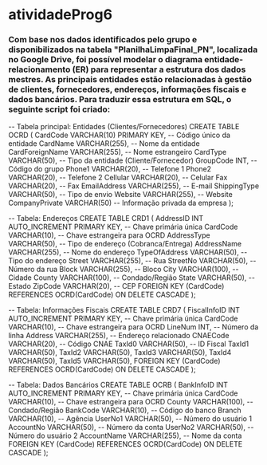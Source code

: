 # atividadeProg6

### Com base nos dados identificados pelo grupo e disponibilizados na tabela "PlanilhaLimpaFinal_PN", localizada no Google Drive, foi possível modelar o diagrama entidade-relacionamento (ER) para representar a estrutura dos dados mestres. As principais entidades estão relacionadas à gestão de clientes, fornecedores, endereços, informações fiscais e dados bancários. Para traduzir essa estrutura em SQL, o seguinte script foi criado:


-- Tabela principal: Entidades (Clientes/Fornecedores)
CREATE TABLE OCRD (
    CardCode VARCHAR(10) PRIMARY KEY,   -- Código único da entidade
    CardName VARCHAR(255),              -- Nome da entidade
    CardForeignName VARCHAR(255),       -- Nome estrangeiro
    CardType VARCHAR(50),               -- Tipo da entidade (Cliente/Fornecedor)
    GroupCode INT,                      -- Código do grupo
    Phone1 VARCHAR(20),                 -- Telefone 1
    Phone2 VARCHAR(20),                 -- Telefone 2
    Cellular VARCHAR(20),               -- Celular
    Fax VARCHAR(20),                    -- Fax
    EmailAddress VARCHAR(255),          -- E-mail
    ShippingType VARCHAR(50),           -- Tipo de envio
    Website VARCHAR(255),               -- Website
    CompanyPrivate VARCHAR(50)          -- Informação privada da empresa
);

-- Tabela: Endereços
CREATE TABLE CRD1 (
    AddressID INT AUTO_INCREMENT PRIMARY KEY,  -- Chave primária única
    CardCode VARCHAR(10),                      -- Chave estrangeira para OCRD
    AddressType VARCHAR(50),                   -- Tipo de endereço (Cobranca/Entrega)
    AddressName VARCHAR(255),                  -- Nome do endereço
    TypeOfAddress VARCHAR(50),                 -- Tipo do endereço
    Street VARCHAR(255),                       -- Rua
    StreetNo VARCHAR(50),                      -- Número da rua
    Block VARCHAR(255),                        -- Bloco
    City VARCHAR(100),                         -- Cidade
    County VARCHAR(100),                       -- Condado/Região
    State VARCHAR(50),                         -- Estado
    ZipCode VARCHAR(20),                       -- CEP
    FOREIGN KEY (CardCode) REFERENCES OCRD(CardCode) ON DELETE CASCADE
);

-- Tabela: Informações Fiscais
CREATE TABLE CRD7 (
    FiscalInfoID INT AUTO_INCREMENT PRIMARY KEY,  -- Chave primária única
    CardCode VARCHAR(10),                         -- Chave estrangeira para OCRD
    LineNum INT,                                  -- Número da linha
    Address VARCHAR(255),                         -- Endereço relacionado
    CNAECode VARCHAR(20),                         -- Código CNAE
    TaxId0 VARCHAR(50),                           -- ID Fiscal
    TaxId1 VARCHAR(50),
    TaxId2 VARCHAR(50),
    TaxId3 VARCHAR(50),
    TaxId4 VARCHAR(50),
    TaxId5 VARCHAR(50),
    FOREIGN KEY (CardCode) REFERENCES OCRD(CardCode) ON DELETE CASCADE
);

-- Tabela: Dados Bancários
CREATE TABLE OCRB (
    BankInfoID INT AUTO_INCREMENT PRIMARY KEY,  -- Chave primária única
    CardCode VARCHAR(10),                       -- Chave estrangeira para OCRD
    County VARCHAR(100),                        -- Condado/Região
    BankCode VARCHAR(10),                       -- Código do banco
    Branch VARCHAR(10),                         -- Agência
    UserNo1 VARCHAR(50),                        -- Número do usuário 1
    AccountNo VARCHAR(50),                      -- Número da conta
    UserNo2 VARCHAR(50),                        -- Número do usuário 2
    AccountName VARCHAR(255),                   -- Nome da conta
    FOREIGN KEY (CardCode) REFERENCES OCRD(CardCode) ON DELETE CASCADE
);
